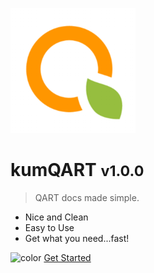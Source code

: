 ![logo](_media/kumqartsmall.png)
# kumQART <small>v1.0.0</small>

> QART docs made simple.


- Nice and Clean
- Easy to Use
- Get what you need...fast!

![color](#FFFFFF)
[Get Started](#docsify)
